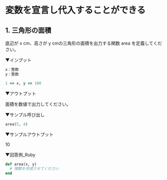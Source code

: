 # 変数を宣言し代入することができる

## 1. 三角形の面積

底辺が x cm、高さが y cmの三角形の面積を出力する関数 area を定義してください。

▼インプット

```ruby
x：整数
y：整数

1 <= x, y <= 100
```

▼アウトプット

面積を数値で出力してください。

▼サンプル呼び出し

```ruby
area(5, 4)
```

▼サンプルアウトプット

10

▼回答例_Ruby

```ruby
def area(x, y)
  # 関数を完成させてください
end
```
